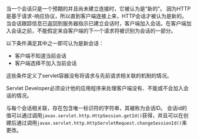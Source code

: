 当一个会话只是一个预期的并且尚未建立连接时，它被认为是“新的”。
因为HTTP是基于请求-响应协议，所以直到客户端连接上来，HTTP会话才被认为是新的。当会话跟踪信息已返回到服务器指示已建立会话时，客户端加入会话。在客户端加入会话之前，不能假定来自客户端的下一个请求将被识别为会话的一部分。

以下条件满足其中之一即可认为是新会话：

- 客户端不知道当前会话
- 客户端选择不加入当前会话

这些条件定义了servlet容器没有将请求与先前请求相关联的机制的情况。

Servlet Developer必须设计他的应用程序来处理客户端没有、不能或不会加入会话的情况。

与每个会话相关联，存在包含唯一标识符的字符串，其被称为会话ID。
会话id的值可以通过调用`javax.servlet.http.HttpSession.getId()`获得，并且可以在创建后通过调用`javax.servlet.http.HttpServletRequest.changeSessionId()`来更改。